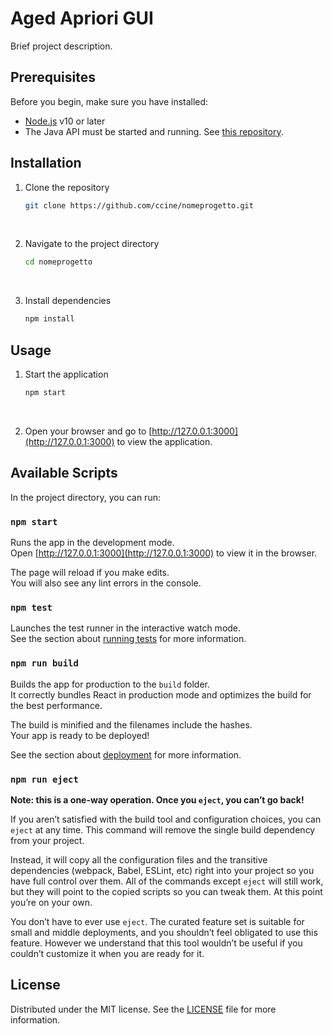 # Aged Apriori GUI
Brief project description.

## Prerequisites

Before you begin, make sure you have installed:

- [Node.js](https://nodejs.org/) v10 or later
- The Java API must be started and running. See [this repository](https://github.com/SwagBeota/aged_apriori_java).

## Installation

1. Clone the repository

   ```sh
   git clone https://github.com/ccine/nomeprogetto.git
   ```
<br/>

2. Navigate to the project directory

   ```sh
   cd nomeprogetto
   ```
<br/>

3. Install dependencies

   ```sh
   npm install
   ```

## Usage

1. Start the application

   ```sh
   npm start
   ```
<br/>

2. Open your browser and go to [http://127.0.0.1:3000](http://127.0.0.1:3000) to view the application.

## Available Scripts

In the project directory, you can run:

### `npm start`

Runs the app in the development mode.\
Open [http://127.0.0.1:3000](http://127.0.0.1:3000) to view it in the browser.

The page will reload if you make edits.\
You will also see any lint errors in the console.

### `npm test`

Launches the test runner in the interactive watch mode.\
See the section about [running tests](https://facebook.github.io/create-react-app/docs/running-tests) for more information.

### `npm run build`

Builds the app for production to the `build` folder.\
It correctly bundles React in production mode and optimizes the build for the best performance.

The build is minified and the filenames include the hashes.\
Your app is ready to be deployed!

See the section about [deployment](https://facebook.github.io/create-react-app/docs/deployment) for more information.

### `npm run eject`

**Note: this is a one-way operation. Once you `eject`, you can’t go back!**

If you aren’t satisfied with the build tool and configuration choices, you can `eject` at any time. This command will remove the single build dependency from your project.

Instead, it will copy all the configuration files and the transitive dependencies (webpack, Babel, ESLint, etc) right into your project so you have full control over them. All of the commands except `eject` will still work, but they will point to the copied scripts so you can tweak them. At this point you’re on your own.

You don’t have to ever use `eject`. The curated feature set is suitable for small and middle deployments, and you shouldn’t feel obligated to use this feature. However we understand that this tool wouldn’t be useful if you couldn’t customize it when you are ready for it.

## License

Distributed under the MIT license. See the [LICENSE](LICENSE) file for more information.
